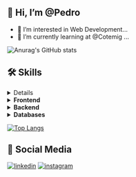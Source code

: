 ## 👋 Hi, I’m @Pedro
- 👀 I’m interested in Web Development...
- 🌱 I’m currently learning at @Cotemig ...

![Anurag's GitHub stats](https://github-readme-stats.vercel.app/api?username=PedroXA&show_icons=true&theme=vision-friendly-dark)

## 🛠 Skills
<details>
  <div align="center">
 <summary><b>Stack</b></summary>

![html5](https://img.shields.io/badge/html5-000000?style=for-the-badge&logo=html5&logoColor=white)
![css3](https://img.shields.io/badge/css3-000000?style=for-the-badge&logo=css3&logoColor=white)
![php](https://img.shields.io/badge/php-000000?style=for-the-badge&logo=php&logoColor=white)
![C#](https://img.shields.io/badge/Csharp-000000?style=for-the-badge&logo=csharp&logoColor=white)
![mysql](https://img.shields.io/badge/mysql-000000?style=for-the-badge&logo=mysql&logoColor=white)
![javascript](https://img.shields.io/badge/javascript-000000?style=for-the-badge&logo=javascript&logoColor=white)
![oraclesql](https://img.shields.io/badge/oracle-000000?style=for-the-badge&logo=oracle&logoColor=white)
 </div>
 
</details>
<details>
 <summary><b>Frontend</b></summary>
 
![html5](https://img.shields.io/badge/html5-000000?style=for-the-badge&logo=html5&logoColor=white)
![css3](https://img.shields.io/badge/css3-000000?style=for-the-badge&logo=css3&logoColor=white)
![javascript](https://img.shields.io/badge/javascript-000000?style=for-the-badge&logo=javascript&logoColor=white)
![bootstrap](https://img.shields.io/badge/bootstrap-000000?style=for-the-badge&logo=bootstrap&logoColor=white)
</details>
<details>
 
 <summary><b>Backend</b></summary>
 
![php](https://img.shields.io/badge/php-000000?style=for-the-badge&logo=php&logoColor=white)
![javascript](https://img.shields.io/badge/javascript-000000?style=for-the-badge&logo=javascript&logoColor=white)
![C#](https://img.shields.io/badge/Csharp-000000?style=for-the-badge&logo=csharp&logoColor=white)
 
</details>
<details>
 <summary><b>Databases</b></summary>
 
![oraclesql](https://img.shields.io/badge/oracle-000000?style=for-the-badge&logo=oracle&logoColor=white)
![mysql](https://img.shields.io/badge/mysql-000000?style=for-the-badge&logo=mysql&logoColor=white)
 
</details>


[![Top Langs](https://github-readme-stats.vercel.app/api/top-langs/?username=PedroXA&layout=compact)](https://github.com/anuraghazra/github-readme-stats&theme=vision-friendly-dark)
  
## 🔗 Social Media
[![linkedin](https://img.shields.io/badge/linkedin-0000ff?style=for-the-badge&logo=linkedin&logoColor=white)](https://www.linkedin.com/in/pedro-henrique-dos-reis-braga-xavier/)
[![instagram](https://img.shields.io/badge/instagram-405DE6?style=for-the-badge&logo=instagram&logoColor=white)](https://www.instagram.com/pedr.hdr/)    

<!---
PedroXA/PedroXA is a ✨ special ✨ repository because its `README.md` (this file) appears on your GitHub profile.
You can click the Preview link to take a look at your changes.
--->
